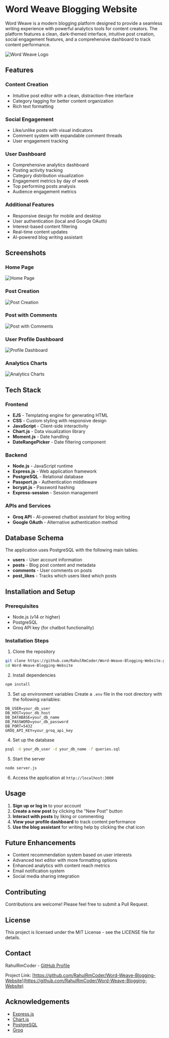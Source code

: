 # Word Weave Blogging Website

Word Weave is a modern blogging platform designed to provide a seamless writing experience with powerful analytics tools for content creators. The platform features a clean, dark-themed interface, intuitive post creation, social engagement features, and a comprehensive dashboard to track content performance.

![Word Weave Logo](screenshots/logo.png)

## Features

### Content Creation
- Intuitive post editor with a clean, distraction-free interface
- Category tagging for better content organization
- Rich text formatting

### Social Engagement
- Like/unlike posts with visual indicators
- Comment system with expandable comment threads
- User engagement tracking

### User Dashboard
- Comprehensive analytics dashboard
- Posting activity tracking
- Category distribution visualization
- Engagement metrics by day of week
- Top performing posts analysis
- Audience engagement metrics

### Additional Features
- Responsive design for mobile and desktop
- User authentication (local and Google OAuth)
- Interest-based content filtering
- Real-time content updates
- AI-powered blog writing assistant

## Screenshots

### Home Page
![Home Page](screenshots/1.png)

### Post Creation
![Post Creation](screenshots/3.png)

### Post with Comments
![Post with Comments](screenshots/2.png)

### User Profile Dashboard
![Profile Dashboard](screenshots/4.png)

### Analytics Charts
![Analytics Charts](screenshots/5.png)

## Tech Stack

### Frontend
- **EJS** - Templating engine for generating HTML
- **CSS** - Custom styling with responsive design
- **JavaScript** - Client-side interactivity
- **Chart.js** - Data visualization library
- **Moment.js** - Date handling
- **DateRangePicker** - Date filtering component

### Backend
- **Node.js** - JavaScript runtime
- **Express.js** - Web application framework
- **PostgreSQL** - Relational database
- **Passport.js** - Authentication middleware
- **bcrypt.js** - Password hashing
- **Express-session** - Session management

### APIs and Services
- **Groq API** - AI-powered chatbot assistant for blog writing
- **Google OAuth** - Alternative authentication method

## Database Schema

The application uses PostgreSQL with the following main tables:
- **users** - User account information
- **posts** - Blog post content and metadata
- **comments** - User comments on posts
- **post_likes** - Tracks which users liked which posts

## Installation and Setup

### Prerequisites
- Node.js (v14 or higher)
- PostgreSQL
- Groq API key (for chatbot functionality)

### Installation Steps

1. Clone the repository
```bash
git clone https://github.com/RahulRmCoder/Word-Weave-Blogging-Website.git
cd Word-Weave-Blogging-Website
```

2. Install dependencies
```bash
npm install
```

3. Set up environment variables
Create a `.env` file in the root directory with the following variables:
```
DB_USER=your_db_user
DB_HOST=your_db_host
DB_DATABASE=your_db_name
DB_PASSWORD=your_db_password
DB_PORT=5432
GROQ_API_KEY=your_groq_api_key
```

4. Set up the database
```bash
psql -U your_db_user -d your_db_name -f queries.sql
```

5. Start the server
```bash
node server.js
```

6. Access the application at `http://localhost:3000`

## Usage

1. **Sign up or log in** to your account
2. **Create a new post** by clicking the "New Post" button
3. **Interact with posts** by liking or commenting
4. **View your profile dashboard** to track content performance
5. **Use the blog assistant** for writing help by clicking the chat icon

## Future Enhancements

- Content recommendation system based on user interests
- Advanced text editor with more formatting options
- Enhanced analytics with content reach metrics
- Email notification system
- Social media sharing integration

## Contributing

Contributions are welcome! Please feel free to submit a Pull Request.

## License

This project is licensed under the MIT License - see the LICENSE file for details.

## Contact

RahulRmCoder - [GitHub Profile](https://github.com/RahulRmCoder)

Project Link: [https://github.com/RahulRmCoder/Word-Weave-Blogging-Website](https://github.com/RahulRmCoder/Word-Weave-Blogging-Website)

## Acknowledgements

- [Express.js](https://expressjs.com/)
- [Chart.js](https://www.chartjs.org/)
- [PostgreSQL](https://www.postgresql.org/)
- [Groq](https://groq.com/)
